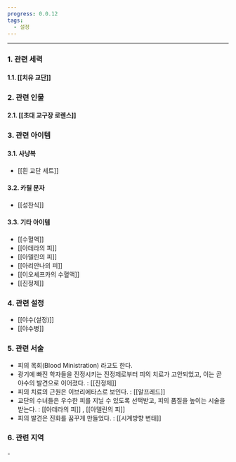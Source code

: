 ```yaml
---
progress: 0.0.12
tags:
  - 설정
---
```

---
### 1. 관련 세력 
#### 1.1. [[치유 교단]]

### 2. 관련 인물
#### 2.1. [[초대 교구장 로렌스]]

### 3. 관련 아이템
#### 3.1. 사냥복
- [[흰 교단 세트]]
#### 3.2. 카릴 문자
- [[성찬식]]
#### 3.3. 기타 아이템
- [[수혈액]]
- [[아데라의 피]]
- [[아델린의 피]]
- [[아리안나의 피]]
- [[이오셰프카의 수혈액]]
- [[진정제]]
### 4. 관련 설정
- [[야수(설정)]]
- [[야수병]]
### 5. 관련 서술
- 피의 목회(Blood Ministration) 라고도 한다.
- 광기에 빠진 학자들을 진정시키는 진정제로부터 피의 치료가 고안되었고, 이는 곧 야수의 발견으로 이어졌다. : [[진정제]]
- 피의 치료의 근원은 이브리에타스로 보인다. : [[알프레드]]
- 교단의 수녀들은 우수한 피를 지닐 수 있도록 선택받고, 피의 품질을 높이는 시술을 받는다. : [[아데라의 피]]
, [[아델린의 피]]
- 피의 발견은 진화를 꿈꾸게 만들었다. : [[시계방향 변태]]

### 6. 관련 지역
\-